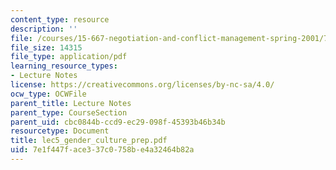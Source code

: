 ```yaml
---
content_type: resource
description: ''
file: /courses/15-667-negotiation-and-conflict-management-spring-2001/7e1f447face337c0758be4a32464b82a_lec5_gender_culture_prep.pdf
file_size: 14315
file_type: application/pdf
learning_resource_types:
- Lecture Notes
license: https://creativecommons.org/licenses/by-nc-sa/4.0/
ocw_type: OCWFile
parent_title: Lecture Notes
parent_type: CourseSection
parent_uid: cbc0844b-ccd9-ec29-098f-45393b46b34b
resourcetype: Document
title: lec5_gender_culture_prep.pdf
uid: 7e1f447f-ace3-37c0-758b-e4a32464b82a
---
```

